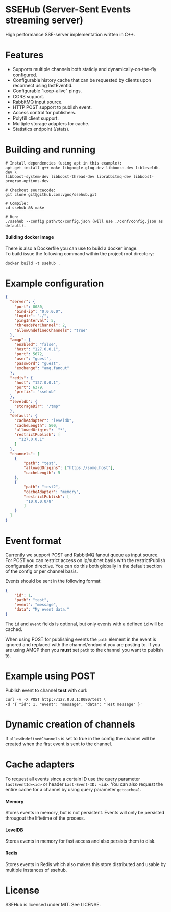 SSEHub (Server-Sent Events streaming server)
============================================

High performance SSE-server implementation written in C++.

# Features

  - Supports multiple channels both staticly and dynamically-on-the-fly configured.
  - Configurable history cache that can be requested by clients upon reconnect using lastEventId.
  - Configurable "keep-alive" pings.
  - CORS support.
  - RabbitMQ input source.
  - HTTP POST support to publish event.
  - Access control for publishers.
  - Polyfill client support.
  - Multiple storage adapters for cache.
  - Statistics endpoint (/stats).

# Building and running

```
# Install dependencies (using apt in this example):
apt-get install g++ make libgoogle-glog-dev libboost-dev libleveldb-dev \
libboost-system-dev libboost-thread-dev librabbitmq-dev libboost-program-options-dev

# Checkout sourcecode:
git clone git@github.com:vgno/ssehub.git

# Compile:
cd ssehub && make

# Run:
./ssehub --config path/to/config.json (will use ./conf/config.json as default).
```

#### Building docker image
There is also a Dockerfile you can use to build a docker image.<br/>
To build issue the following command within the project root directory:

```
docker build -t ssehub .
```

# Example configuration

```json
{
  "server": {
    "port": 8080,
    "bind-ip": "0.0.0.0",
    "logdir": "./",
    "pingInterval": 5,
    "threadsPerChannel": 2,
    "allowUndefinedChannels": "true"
  },
  "amqp": {
    "enabled": "false",
    "host": "127.0.0.1",
    "port": 5672,
    "user": "guest",
    "password": "guest",
    "exchange": "amq.fanout"
  },
  "redis": {
    "host": "127.0.0.1",
    "port": 6379,
    "prefix": "ssehub"
  },
  "leveldb": {
    "storageDir": "/tmp"
  },
  "default": {
    "cacheAdapter": "leveldb",
    "cacheLength": 500,
    "allowedOrigins":  "*",
    "restrictPublish": [
      "127.0.0.1"
    ]
  },
  "channels": [
    {
        "path": "test",
        "allowedOrigins": ["https://some.host"],
        "cacheLength": 5
    },
    {
        "path": "test2",
        "cacheAdapter": "memory",
        "restrictPublish": [
         "10.0.0.0/8"
        ]
    }
  ]
}
```

# Event format

Currently we support POST and RabbitMQ fanout queue as input source.
For POST you can restrict access on ip/subnet basis with the restrictPublish configuration directive.
You can do this both globally in the default section of the config or per channel basis.

Events should be sent in the following format:

```json
{
    "id": 1,
    "path": "test",
    "event": "message",
    "data": "My event data."
}
```

The `id` and `event` fields is optional, but only events with a defined `id` will be cached.

When using POST for publishing events the `path` element in the event is ignored and replaced with the channel/endpoint you are posting to.
If you are using AMQP then you **must** set `path` to the channel you want to publish to.

# Example using POST

Publish event to channel **test** with curl:

```
curl -v -X POST http://127.0.0.1:8080/test \
-d '{ "id": 1, "event": "message", "data": "Test message" }'
```

# Dynamic creation of channels
If `allowUndefinedChannels` is set to true in the config the channel will be created when the first event is sent to the channel.

# Cache adapters
To request all events since a certain ID use the query parameter `lastEventId=<id>` or header `Last-Event-ID: <id>`.
You can also request the entire cache for a channel by using query parameter `getcache=1`.

#### Memory
Stores events in memory, but is not persistent.
Events will only be persisted througout the liftetime of the process.

#### LevelDB
Stores events in  memory for fast access and also persists them to disk.

#### Redis
Stores events in Redis which also makes this store distributed and usable by multiple instances of ssehub.


# License

SSEHub is licensed under MIT.
See LICENSE.
